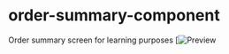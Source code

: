 # order-summary-component
 Order summary screen for learning purposes
 [![Preview](https://i.imgur.com/MoG9knM.jpg)
